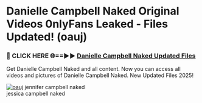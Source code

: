 # Danielle Campbell Naked Original Videos 0nlyFans Leaked - Files Updated! (oauj)

<h3>🔴 CLICK HERE 🌐==►► <a href="https://tinyurl.com/yckcrads" rel="nofollow">Danielle Campbell Naked Updated Files</a></h3>

Get Danielle Campbell Naked and all content. Now you can access all videos and pictures of Danielle Campbell Naked. New Updated Files 2025!

[![oauj](https://i.imgur.com/hpKpOFt.gif)](https://tinyurl.com/yckcrads)
jennifer campbell naked<br>
jessica campbell naked